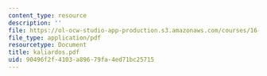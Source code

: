 ```yaml
---
content_type: resource
description: ''
file: https://ol-ocw-studio-app-production.s3.amazonaws.com/courses/16-422-human-supervisory-control-of-automated-systems-spring-2004/90496f2f4103a89679fa4ed71bc25715_kaliardos.pdf
file_type: application/pdf
resourcetype: Document
title: kaliardos.pdf
uid: 90496f2f-4103-a896-79fa-4ed71bc25715
---
```

